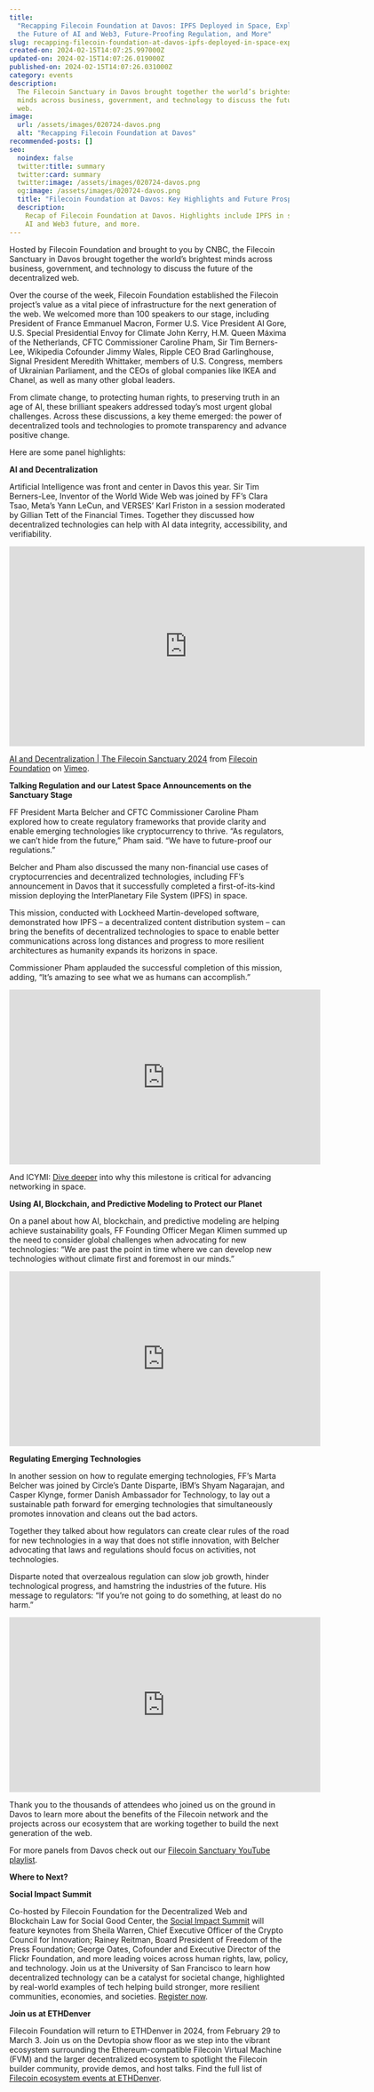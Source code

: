```yaml
---
title:
  "Recapping Filecoin Foundation at Davos: IPFS Deployed in Space, Exploring
  the Future of AI and Web3, Future-Proofing Regulation, and More"
slug: recapping-filecoin-foundation-at-davos-ipfs-deployed-in-space-exploring-the-future-of-ai-and-web3-future-proofing-regulation-and-more
created-on: 2024-02-15T14:07:25.997000Z
updated-on: 2024-02-15T14:07:26.019000Z
published-on: 2024-02-15T14:07:26.031000Z
category: events
description:
  The Filecoin Sanctuary in Davos brought together the world’s brightest
  minds across business, government, and technology to discuss the future of the decentralized
  web.
image:
  url: /assets/images/020724-davos.png
  alt: "Recapping Filecoin Foundation at Davos"
recommended-posts: []
seo:
  noindex: false
  twitter:title: summary
  twitter:card: summary
  twitter:image: /assets/images/020724-davos.png
  og:image: /assets/images/020724-davos.png
  title: "Filecoin Foundation at Davos: Key Highlights and Future Prospects"
  description:
    Recap of Filecoin Foundation at Davos. Highlights include IPFS in space,
    AI and Web3 future, and more.
---
```


Hosted by Filecoin Foundation and brought to you by CNBC, the Filecoin Sanctuary in Davos brought together the world’s brightest minds across business, government, and technology to discuss the future of the decentralized web.

Over the course of the week, Filecoin Foundation established the Filecoin project’s value as a vital piece of infrastructure for the next generation of the web. We welcomed more than 100 speakers to our stage, including President of France Emmanuel Macron, Former U.S. Vice President Al Gore, U.S. Special Presidential Envoy for Climate John Kerry, H.M. Queen Máxima of the Netherlands, CFTC Commissioner Caroline Pham, Sir Tim Berners-Lee, Wikipedia Cofounder Jimmy Wales, Ripple CEO Brad Garlinghouse, Signal President Meredith Whittaker, members of U.S. Congress, members of Ukrainian Parliament, and the CEOs of global companies like IKEA and Chanel, as well as many other global leaders.

From climate change, to protecting human rights, to preserving truth in an age of AI, these brilliant speakers addressed today’s most urgent global challenges. Across these discussions, a key theme emerged: the power of decentralized tools and technologies to promote transparency and advance positive change.

Here are some panel highlights:

**AI and Decentralization**

Artificial Intelligence was front and center in Davos this year. Sir Tim Berners-Lee, Inventor of the World Wide Web was joined by FF’s Clara Tsao, Meta’s Yann LeCun, and VERSES’ Karl Friston in a session moderated by Gillian Tett of the Financial Times. Together they discussed how decentralized technologies can help with AI data integrity, accessibility, and verifiability.

<iframe src="https://player.vimeo.com/video/913091129?h=94ed8ee073" width="640" height="360" frameborder="0" allow="autoplay; fullscreen; picture-in-picture" allowfullscreen></iframe>

<p><a href="https://vimeo.com/913091129">AI and Decentralization | The Filecoin Sanctuary 2024</a> from <a href="https://vimeo.com/user215464696">Filecoin Foundation</a> on <a href="https://vimeo.com">Vimeo</a>.</p>

**Talking Regulation and our Latest Space Announcements on the Sanctuary Stage**

FF President Marta Belcher and CFTC Commissioner Caroline Pham explored how to create regulatory frameworks that provide clarity and enable emerging technologies like cryptocurrency to thrive. “As regulators, we can’t hide from the future,” Pham said. “We have to future-proof our regulations.”

Belcher and Pham also discussed the many non-financial use cases of cryptocurrencies and decentralized technologies, including FF’s announcement in Davos that it successfully completed a first-of-its-kind mission deploying the InterPlanetary File System (IPFS) in space.

This mission, conducted with Lockheed Martin-developed software, demonstrated how IPFS – a decentralized content distribution system – can bring the benefits of decentralized technologies to space to enable better communications across long distances and progress to more resilient architectures as humanity expands its horizons in space.

Commissioner Pham applauded the successful completion of this mission, adding, “It’s amazing to see what we as humans can accomplish.”

<iframe width="560" height="315" src="https://www.youtube.com/embed/32MRo6zv9wE?si=ou30OG_wsKoPqbST" title="YouTube video player" frameborder="0" allow="accelerometer; autoplay; clipboard-write; encrypted-media; gyroscope; picture-in-picture; web-share" allowfullscreen></iframe>

And ICYMI: [Dive deeper](https://fil.org/blog/filecoin-foundation-successfully-deploys-interplanetary-file-system-ipfs-in-space/) into why this milestone is critical for advancing networking in space.

**Using Al, Blockchain, and Predictive Modeling to Protect our Planet**

On a panel about how AI, blockchain, and predictive modeling are helping achieve sustainability goals, FF Founding Officer Megan Klimen summed up the need to consider global challenges when advocating for new technologies: “We are past the point in time where we can develop new technologies without climate first and foremost in our minds.”

<iframe width="560" height="315" src="https://www.youtube.com/embed/eaWxODvlmes?si=wSSap18Bmmk4Kml1" title="YouTube video player" frameborder="0" allow="accelerometer; autoplay; clipboard-write; encrypted-media; gyroscope; picture-in-picture; web-share" allowfullscreen></iframe>

**Regulating Emerging Technologies**

In another session on how to regulate emerging technologies, FF’s Marta Belcher was joined by Circle’s Dante Disparte, IBM’s Shyam Nagarajan, and Casper Klynge, former Danish Ambassador for Technology, to lay out a sustainable path forward for emerging technologies that simultaneously promotes innovation and cleans out the bad actors.

Together they talked about how regulators can create clear rules of the road for new technologies in a way that does not stifle innovation, with Belcher advocating that laws and regulations should focus on activities, not technologies.

Disparte noted that overzealous regulation can slow job growth, hinder technological progress, and hamstring the industries of the future. His message to regulators: “If you’re not going to do something, at least do no harm.”

<iframe width="560" height="315" src="https://www.youtube.com/embed/3V0xcj1-4VU?si=OR5hTBFyqQZTNeW-" title="YouTube video player" frameborder="0" allow="accelerometer; autoplay; clipboard-write; encrypted-media; gyroscope; picture-in-picture; web-share" allowfullscreen></iframe>

Thank you to the thousands of attendees who joined us on the ground in Davos to learn more about the benefits of the Filecoin network and the projects across our ecosystem that are working together to build the next generation of the web.

For more panels from Davos check out our [Filecoin Sanctuary YouTube playlist](https://www.youtube.com/playlist?list=PLp3zrT1ewY0lsLIsGAQYREZnP9QKE6zlU).

**Where to Next?**

**Social Impact Summit**

Co-hosted by Filecoin Foundation for the Decentralized Web and Blockchain Law for Social Good Center, the [Social Impact Summit](https://www.blockchainlawsg.org/socialimpactsummit2024) will feature keynotes from Sheila Warren, Chief Executive Officer of the Crypto Council for Innovation; Rainey Reitman, Board President of Freedom of the Press Foundation; George Oates, Cofounder and Executive Director of the Flickr Foundation, and more leading voices across human rights, law, policy, and technology. Join us at the University of San Francisco to learn how decentralized technology can be a catalyst for societal change, highlighted by real-world examples of tech helping build stronger, more resilient communities, economies, and societies. [Register now](https://www.blockchainlawsg.org/socialimpactsummit2024?utm_source=upload.fil.org&utm_medium=newsletter&utm_campaign=filecoin-foundation-deploys-ipfs-in-space).

**Join us at ETHDenver**

Filecoin Foundation will return to ETHDenver in 2024, from February 29 to March 3. Join us on the Devtopia show floor as we step into the vibrant ecosystem surrounding the Ethereum-compatible Filecoin Virtual Machine (FVM) and the larger decentralized ecosystem to spotlight the Filecoin builder community, provide demos, and host talks. Find the full list of [Filecoin ecosystem events at ETHDenver](https://hub.fil.org/ethdenver2024).
